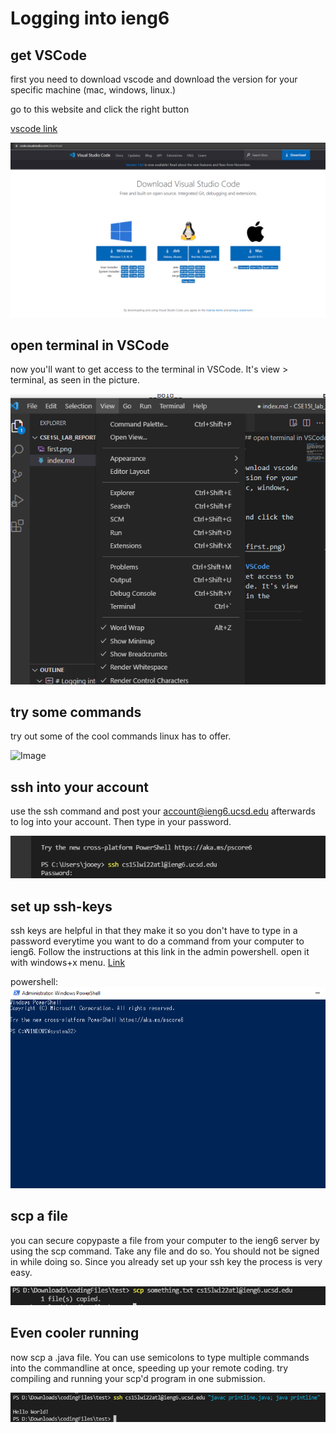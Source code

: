 # Logging into ieng6
## get VSCode
first you need to download vscode and download the version for your specific machine (mac, windows, linux.)

go to this website and click the right button

[vscode link](https://code.visualstudio.com/download)

![Image](pictures/first.png)

## open terminal in VSCode
now you'll want to get access to the terminal in VSCode. It's view > terminal, as seen in the picture.

![Image](pictures/second.png)

## try some commands
try out some of the cool commands linux has to offer.

![Image](Users/joey/Documents/commands.png)

## ssh into your account
use the ssh command and post your account@ieng6.ucsd.edu afterwards to log into your account. Then type in your password.

![Image](pictures/third.png)

## set up ssh-keys
ssh keys are helpful in that they make it so you don't have to type in a password everytime you want to do a command from your computer to ieng6. Follow the instructions at this link in the admin powershell. open it with windows+x menu.
[Link](https://docs.microsoft.com/en-us/windows-server/administration/openssh/openssh_keymanagement#user-key-generation)

powershell:
![Image](pictures/fifth.png)

## scp a file
you can secure copypaste a file from your computer to the ieng6 server by using the scp command. Take any file and do so. You should not be signed in while doing so. Since you already set up your ssh key the process is very easy.

![Image](pictures/fourth.png)

## Even cooler running
now scp a .java file. You can use semicolons to type multiple commands into the commandline at once, speeding up your remote coding. try compiling and running your scp'd program in one submission.

![Image](pictures/sixth.png)